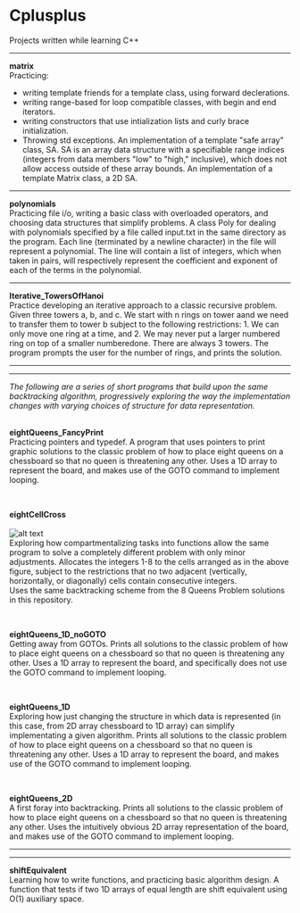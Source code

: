 # Cplusplus
Projects written while learning C++
<hr>

<b>matrix</b><br>
Practicing: 
  - writing template friends for a template class, using forward declerations.
  - writing range-based for loop compatible classes, with begin and end iterators.
  - writing constructors that use intialization lists and curly brace initialization.
  - Throwing std exceptions.
An implementation of a template "safe array" class, SA. SA is an array data structure with a specifiable range indices (integers from data members "low" to "high," inclusive), which does not allow access outside of these array bounds. 
An implementation of a template Matrix class, a 2D SA.  

<hr>

<b>polynomials</b><br>
Practicing file i/o, writing a basic class with overloaded operators, and choosing data structures that simplify problems. A class Poly for dealing with polynomials specified by a file called input.txt in the same directory as the program. Each line (terminated by a newline character) in the file will represent a polynomial. The line will contain a list of integers, which when taken in pairs, will respectively represent the coefficient and exponent of each of the terms in the polynomial.

<hr>

<b>Iterative_TowersOfHanoi</b><br>
Practice developing an iterative approach to a classic recursive problem. Given three towers a, b, and c. We start with n rings on tower aand we need to transfer them to tower b subject to the following restrictions: 1. We can only move one ring at a time, and 2. We may never put a larger numbered ring on top of a smaller numberedone. There are always 3 towers. The program prompts the user for the number of rings, and prints the solution.

<hr>
<hr>
<i>
The following are a series of short programs that build upon the same backtracking algorithm, progressively exploring the way the implementation changes with varying choices of structure for data representation.</i><br>  

<br>

<b>eightQueens_FancyPrint</b><br> 
Practicing pointers and typedef. A program that uses pointers to print graphic solutions to the classic problem of how to place eight queens on a chessboard so that no queen is threatening any other. Uses a 1D array to represent the board, and makes use of the GOTO command to implement looping.

<br>

<b>eightCellCross</b><br>  
![alt text](http://i.imgur.com/inPvdwK.jpeg "8 Cell Cross") <br>
Exploring how compartmentalizing tasks into functions allow the same program to solve a completely different problem with only minor adjustments. Allocates the integers 1-8 to the cells arranged as in the above figure, subject to
the restrictions that no two adjacent (vertically, horizontally, or diagonally) cells contain consecutive integers.<br>
Uses the same backtracking scheme from the 8 Queens Problem solutions in this repository.<br>

<br>

<b>eightQueens_1D_noGOTO</b><br>
Getting away from GOTOs. Prints all solutions to the classic problem of how to place eight queens on a chessboard so that no queen is threatening any other. Uses a 1D array to represent the board, and specifically does not use the GOTO command to implement looping.

<br>

<b>eightQueens_1D</b><br> 
Exploring how just changing the structure in which data is represented (in this case, from 2D array chessboard to 1D array) can simplify implementating a given algorithm. Prints all solutions to the classic problem of how to place eight queens on a chessboard so that no queen is threatening any other. Uses a 1D array to represent the board, and makes use of the GOTO command to implement looping.

<br>

<b>eightQueens_2D</b><br>
A first foray into backtracking. Prints all solutions to the classic problem of how to place eight queens on a chessboard so that no queen is threatening any other. Uses the intuitively obvious 2D array representation of the board, and makes use of the GOTO command to implement looping.

<hr>
<hr>

<b>shiftEquivalent</b><br>
Learning how to write functions, and practicing basic algorithm design. A function that tests if two 1D arrays of equal length are shift equivalent using O(1) auxiliary space. 
